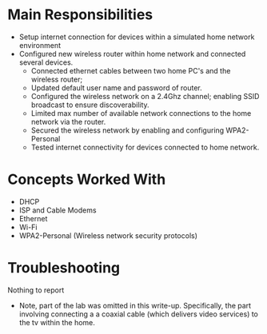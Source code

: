 # Main Responsibilities
- Setup internet connection for devices within a simulated home network environment
- Configured new wireless router within home network and connected several devices.
    - Connected ethernet cables between two home PC's and the wireless router; 
    - Updated default user name and password of router.
    - Configured the wireless network on a 2.4Ghz channel; enabling SSID broadcast to ensure discoverability. 
    - Limited max number of available network connections to the home network via the router.
    - Secured the wireless network by enabling and configuring WPA2-Personal
    - Tested internet connectivity for devices connected to home network.

# Concepts Worked With 
- DHCP
- ISP and Cable Modems
- Ethernet
- Wi-Fi
- WPA2-Personal (Wireless network security protocols)

# Troubleshooting 
Nothing to report

* Note, part of the lab was omitted in this write-up. Specifically, the part involving connecting a a coaxial cable (which delivers video services) to the tv within the home. 
